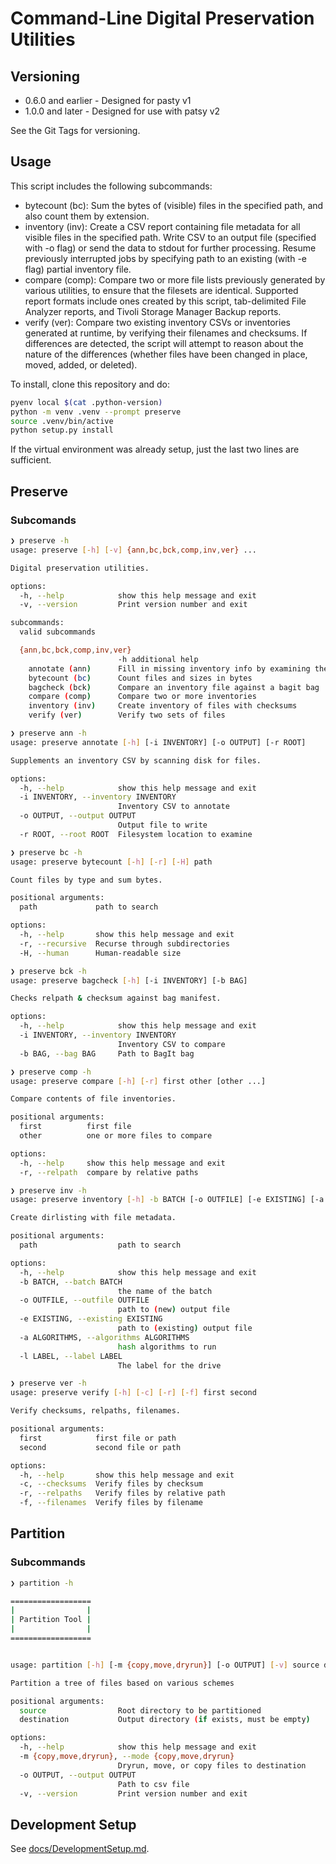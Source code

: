 # Command-Line Digital Preservation Utilities

## Versioning

* 0.6.0 and earlier - Designed for pasty v1
* 1.0.0 and later - Designed for use with patsy v2

See the Git Tags for versioning.

## Usage

This script includes the following subcommands:

* bytecount (bc): Sum the bytes of (visible) files in the specified path, and also count them by extension.
* inventory (inv): Create a CSV report containing file metadata for all visible files in the specified path. Write CSV to an output file (specified with -o flag) or send the data to stdout for further processing. Resume previously interrupted jobs by specifying path to an existing (with -e flag) partial inventory file.
* compare (comp): Compare two or more file lists previously generated by various utilities, to ensure that the filesets are identical. Supported report formats include ones created by this script, tab-delimited File Analyzer reports, and Tivoli Storage Manager Backup reports.
* verify (ver): Compare two existing inventory CSVs or inventories generated at runtime, by verifying their filenames and checksums. If differences are detected, the script will attempt to reason about the nature of the differences (whether files have been changed in place, moved, added, or deleted).

To install, clone this repository and do:

```bash
pyenv local $(cat .python-version)
python -m venv .venv --prompt preserve
source .venv/bin/active
python setup.py install
```

If the virtual environment was already setup, just the last two lines are sufficient.

## Preserve

### Subcomands

```bash
❯ preserve -h
usage: preserve [-h] [-v] {ann,bc,bck,comp,inv,ver} ...

Digital preservation utilities.

options:
  -h, --help            show this help message and exit
  -v, --version         Print version number and exit

subcommands:
  valid subcommands

  {ann,bc,bck,comp,inv,ver}
                        -h additional help
    annotate (ann)      Fill in missing inventory info by examining the filesystem
    bytecount (bc)      Count files and sizes in bytes
    bagcheck (bck)      Compare an inventory file against a bagit bag
    compare (comp)      Compare two or more inventories
    inventory (inv)     Create inventory of files with checksums
    verify (ver)        Verify two sets of files
```

```bash
❯ preserve ann -h
usage: preserve annotate [-h] [-i INVENTORY] [-o OUTPUT] [-r ROOT]

Supplements an inventory CSV by scanning disk for files.

options:
  -h, --help            show this help message and exit
  -i INVENTORY, --inventory INVENTORY
                        Inventory CSV to annotate
  -o OUTPUT, --output OUTPUT
                        Output file to write
  -r ROOT, --root ROOT  Filesystem location to examine
```

```bash
❯ preserve bc -h
usage: preserve bytecount [-h] [-r] [-H] path

Count files by type and sum bytes.

positional arguments:
  path             path to search

options:
  -h, --help       show this help message and exit
  -r, --recursive  Recurse through subdirectories
  -H, --human      Human-readable size
```

```bash
❯ preserve bck -h
usage: preserve bagcheck [-h] [-i INVENTORY] [-b BAG]

Checks relpath & checksum against bag manifest.

options:
  -h, --help            show this help message and exit
  -i INVENTORY, --inventory INVENTORY
                        Inventory CSV to compare
  -b BAG, --bag BAG     Path to BagIt bag
```

```bash
❯ preserve comp -h
usage: preserve compare [-h] [-r] first other [other ...]

Compare contents of file inventories.

positional arguments:
  first          first file
  other          one or more files to compare

options:
  -h, --help     show this help message and exit
  -r, --relpath  compare by relative paths
```

```bash
❯ preserve inv -h
usage: preserve inventory [-h] -b BATCH [-o OUTFILE] [-e EXISTING] [-a ALGORITHMS] [-l LABEL] path

Create dirlisting with file metadata.

positional arguments:
  path                  path to search

options:
  -h, --help            show this help message and exit
  -b BATCH, --batch BATCH
                        the name of the batch
  -o OUTFILE, --outfile OUTFILE
                        path to (new) output file
  -e EXISTING, --existing EXISTING
                        path to (existing) output file
  -a ALGORITHMS, --algorithms ALGORITHMS
                        hash algorithms to run
  -l LABEL, --label LABEL
                        The label for the drive
```

```bash
❯ preserve ver -h
usage: preserve verify [-h] [-c] [-r] [-f] first second

Verify checksums, relpaths, filenames.

positional arguments:
  first            first file or path
  second           second file or path

options:
  -h, --help       show this help message and exit
  -c, --checksums  Verify files by checksum
  -r, --relpaths   Verify files by relative path
  -f, --filenames  Verify files by filename
```

## Partition

### Subcommands

```bash
❯ partition -h

==================
|                |
| Partition Tool |
|                |
==================


usage: partition [-h] [-m {copy,move,dryrun}] [-o OUTPUT] [-v] source destination

Partition a tree of files based on various schemes

positional arguments:
  source                Root directory to be partitioned
  destination           Output directory (if exists, must be empty)

options:
  -h, --help            show this help message and exit
  -m {copy,move,dryrun}, --mode {copy,move,dryrun}
                        Dryrun, move, or copy files to destination
  -o OUTPUT, --output OUTPUT
                        Path to csv file
  -v, --version         Print version number and exit
```

## Development Setup

See [docs/DevelopmentSetup.md](docs/DevelopmentSetup.md).

